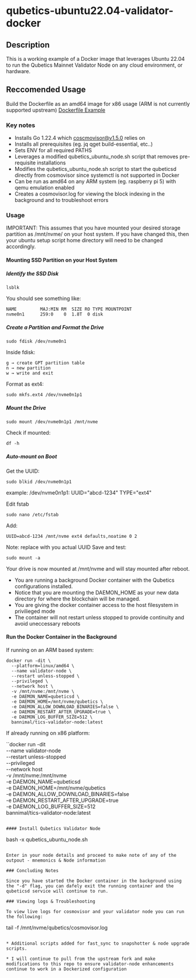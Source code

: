 # qubetics-ubuntu22.04-validator-docker

## Description
This is a working example of a Docker image that leverages Ubuntu 22.04 to run the Qubetics Mainnet Validator Node on any cloud environment, or hardware. 

## Reccomended Usage
Build the Dockerfile as an amd64 image for x86 usage (ARM is not currently supported upstream) [Dockerfile Example](https://github.com/ericbannon/qubetics-ubuntu22.04-validator-docker/blob/main/Dockerfile)

### Key notes

* Installs Go 1.22.4 which coscmovisor@v1.5.0 relies on
* Installs all prerequisites (eg. jq qget build-essential, etc..)
* Sets ENV for all required PATHS
* Leverages a modified qubetics_ubuntu_node.sh script that removes pre-requisite installations
* Modifies the qubetics_ubuntu_node.sh script to start the qubeticsd directly from cosmovisor since systemctl is not supported in Docker
* Can be run as amd64 on any ARM system (eg. raspberry pi 5) with qemu emulation enabled
* Creates a cosmovisor.log for viewing the block indexing in the background and to troubleshoot errors

### Usage

IMPORTANT: This assumes that you have mounted your desired storage partition as /mnt/nvme/ on your host system. If you have changed this, then your ubuntu setup script home directory will need to be changed accordingly.

#### Mounting SSD Partition on your Host System

##### Identify the SSD Disk

```
lsblk
```
You should see something like:

```
NAME         MAJ:MIN RM  SIZE RO TYPE MOUNTPOINT
nvme0n1      259:0    0  1.8T  0 disk
```
##### Create a Partition and Format the Drive

```
sudo fdisk /dev/nvme0n1
```
Inside fdisk:
```
g → create GPT partition table
n → new partition
w → write and exit
```
Format as ext4:
```
sudo mkfs.ext4 /dev/nvme0n1p1
```
##### Mount the Drive
```
sudo mount /dev/nvme0n1p1 /mnt/nvme
```
Check if mounted:
```
df -h
```
##### Auto-mount on Boot

Get the UUID:
```
sudo blkid /dev/nvme0n1p1
```
example: /dev/nvme0n1p1: UUID="abcd-1234" TYPE="ext4"

Edit fstab
```
sudo nano /etc/fstab
```
Add:
```
UUID=abcd-1234 /mnt/nvme ext4 defaults,noatime 0 2
```
Note: replace with you actual UUID
Save and test:
```
sudo mount -a
```
Your drive is now mounted at /mnt/nvme and will stay mounted after reboot.

* You are running a background Docker container with the Qubetics configurations installed. 
* Notice that you are mounting the DAEMON_HOME as your new data directory for where the blockchain will be managed. 
* You are giving the docker container access to the host filesystem in privilieged mode
* The container will not restart unless stopped to provide continuity and avoid uneccessary reboots

#### Run the Docker Container in the Background

If running on an ARM based system:

```
docker run -dit \
  --platform=linux/amd64 \
  --name validator-node \
  --restart unless-stopped \
  --privileged \
  --network host \
  -v /mnt/nvme:/mnt/nvme \
  -e DAEMON_NAME=qubeticsd \
  -e DAEMON_HOME=/mnt/nvme/qubetics \
  -e DAEMON_ALLOW_DOWNLOAD_BINARIES=false \
  -e DAEMON_RESTART_AFTER_UPGRADE=true \
  -e DAEMON_LOG_BUFFER_SIZE=512 \
  bannimal/tics-validator-node:latest
```

If already running on x86 platform:

``docker run -dit \
  --name validator-node \
  --restart unless-stopped \
  --privileged \
  --network host \
  -v /mnt/nvme:/mnt/nvme \
  -e DAEMON_NAME=qubeticsd \
  -e DAEMON_HOME=/mnt/nvme/qubetics \
  -e DAEMON_ALLOW_DOWNLOAD_BINARIES=false \
  -e DAEMON_RESTART_AFTER_UPGRADE=true \
  -e DAEMON_LOG_BUFFER_SIZE=512 \
  bannimal/tics-validator-node:latest
```

#### Install Qubetics Validator Node

```
bash -x qubetics_ubuntu_node.sh
```

Enter in your node details and proceed to make note of any of the outpout - mnemonics & Node information

### Concluding Notes 

Since you have started the Docker container in the background using the "-d" flag, you can dafely exit the running container and the qubeticsd service will continue to run.

### Viewing logs & Troubleshooting

To view live logs for cosmovisor and your validator node you can run the following:

```
tail -f /mnt/nvme/qubetics/cosmovisor.log
```

* Additional scripts added for fast_sync to snapshotter & node upgrade scripts.

* I will continue to pull from the upstream fork and make modifications to this repo to ensure validator-node enhancements continue to work in a Dockerized configuration

